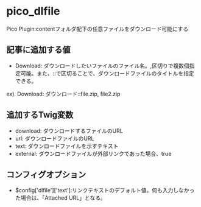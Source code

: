 # pico_dlfile
Pico Plugin:contentフォルダ配下の任意ファイルをダウンロード可能にする

## 記事に追加する値

 * Download: ダウンロードしたいファイルのファイル名。,区切りで複数個指定可能。また、::で区切ることで、ダウンロードファイルのタイトルを指定できる。

ex).
    Download: ダウンロード::file.zip, file2.zip

##  追加するTwig変数

 * download: ダウンロードするファイルのURL
  * url: ダウンロードファイルのURL
  * text: ダウンロードファイルを示すテキスト
  * external: ダウンロードファイルが外部リンクであった場合、true

##  コンフィグオプション
 * $config['dlfile']['text']:リンクテキストのデフォルト値。何も入力しなかった場合は、「Attached URL」となる。
